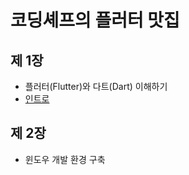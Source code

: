 # 코딩셰프의 플러터 맛집 

## 제 1장
- 플러터(Flutter)와 다트(Dart) 이해하기
- [인트로](https://www.naver.com/)
## 제 2장
- 윈도우 개발 환경 구축
